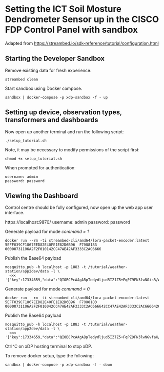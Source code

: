 # Setting the ICT Soil Mosture Dendrometer Sensor up in the CISCO FDP Control Panel with sandbox

Adapted from https://streambed.io/sdk-reference/tutorial/configuration.html 

## Starting the Developer Sandbox

Remove existing data for fresh experience.
```
streambed clean
```

Start sandbox using Docker compose.
```
sandbox | docker-compose -p xdp-sandbox -f - up
```

## Setting up device, observation types, transformers and dashboards

Now open up another terminal and run the following script:
```
./setup_tutorial.sh
```
Note, it may be necessary to modify permissions of the script first:
```
chmod +x setup_tutorial.sh
```
When prompted for authentication:
```
username: admin
password: password
```

## Viewing the Dashboard

Control centre should be fully configured, now open up the web app user interface.

https://localhost:9870/
username: admin
password: password

Generate payload for mode _command = 1_
```
docker run --rm -ti streambed-cli/amd64/lora-packet-encoder:latest 5EFF039CF1867EED82E40FE1E82D6B96  F7088183 00000731106A2F2F010142CC47AE42AF3333C2AC6666
```
Publish the Base64 payload
```
mosquitto_pub -h localhost -p 1883 -t /tutorial/weather-station/app2dev/data -l \
  <<< '{"key":17334659,"data":"QIOBCPcAAgABpTedydljud5IZ1Z5+FqPZ9FN3lwNGisR/w0="}'
```

Generate payload for mode _command = 0_
```
docker run --rm -ti streambed-cli/amd64/lora-packet-encoder:latest 5EFF039CF1867EED82E40FE1E82D6B96  F7088183 00000731106A2F2F010042CC47AE42AF3333C2AC666642CC47AE42AF3333C2AC666642CC47AE42AF3333C2AC666642CC47AE
```
Publish the Base64 payload
```
mosquitto_pub -h localhost -p 1883 -t /tutorial/weather-station/app2dev/data -l \
  <<< '{"key":17334659,"data":"QIOBCPcAAgABpTedydljud5IZlZ5+FqPZ9FN3lwNGvfaX//mW0+JjWdHXHrYYlJxTugg0MXiLoqYSaErEf8N"}'
```

Ctrl^C on xDP hosting terminal to stop xDP.

To remove docker setup, type the following:
```
sandbox | docker-compose -p xdp-sandbox -f - down
```
